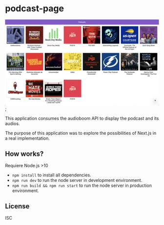 # podcast-page

![SCREENSHOT](./.readme-static/screen.png);


This application consumes the audioboom API to display the podcast and its audios.

The purpose of this application was to explore the possibilities of Next.js in a real implementation.

## How works?

Requiere Node.js >10

- `npm install` to install all dependencies.
- `npm run dev` to run the node server in development environment.
- `npm run build && npm run start` to run the node server in production environment.


## License
ISC
